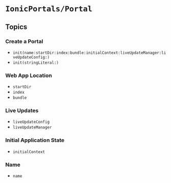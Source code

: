 # ``IonicPortals/Portal``

## Topics

### Create a Portal

- ``init(name:startDir:index:bundle:initialContext:liveUpdateManager:liveUpdateConfig:)``
- ``init(stringLiteral:)``

### Web App Location 

- ``startDir``
- ``index``
- ``bundle``

### Live Updates

- ``liveUpdateConfig``
- ``liveUpdateManager``

### Initial Application State

- ``initialContext``

### Name

- ``name``
